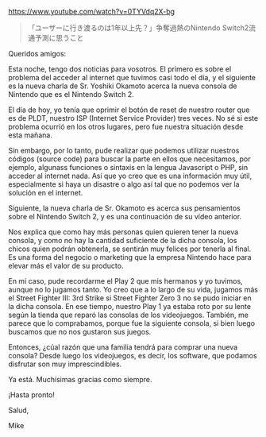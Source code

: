 https://www.youtube.com/watch?v=0TYVdq2X-bg

> 「ユーザーに行き渡るのは1年以上先？」争奪過熱のNintendo Switch2流通予測に思うこと

Queridos amigos:

Esta noche, tengo dos noticias para vosotros. El primero es sobre el problema del acceder al internet que tuvimos casi todo el día, y el siguiente es la nueva charla de Sr. Yoshiki Okamoto acerca la nueva consola de Nintendo que es el Nintendo Switch 2.

El día de hoy, yo tenía que oprimir el botón de reset de nuestro router que es de PLDT, nuestro ISP (Internet Service Provider) tres veces. No sé si este problema ocurrió en los otros lugares, pero fue nuestra situación desde esta mañana. 

Sin embargo, por lo tanto, pude realizar que podemos utilizar nuestros códigos (source code) para buscar la parte en ellos que necesitamos, por ejemplo, algunass funciones o sintaxis en la lengua Javascript o PHP, sin acceder al internet nada. Así que yo creo que es una información muy útil, especialmente si haya un disastre o algo así tal que no podemos ver la solución en el internet.

Siguiente, la nueva charla de Sr. Okamoto es acerca sus pensamientos sobre el Nintendo Switch 2, y es una continuación de su vídeo anterior. 

Nos explica que como hay más personas quien quieren tener la nueva consola, y como no hay la cantidad suficiente de la dicha consola, los chicos quien podrán obtenerla, se sentirán muy felices por tenerla al final. Es una forma del negocio o marketing que la empresa Nintendo hace para elevar más el valor de su producto.

En mi caso, pude recordarme el Play 2 que mis hermanos y yo tuvimos, aunque no lo jugamos tanto. Yo creo que a lo largo de su vida, jugamos más el Street Fighter III: 3rd Strike si Street Fighter Zero 3 no se pudo iniciar en la dicha consola. En ese tiempo, nuestro Play 1 ya estaba roto por su lente según la tienda que reparó las consolas de los videojuegos. También, me parece que lo comprabamos, porque fue la siguiente consola, si bien luego buscamos que no nos gustaron sus juegos. 

Entonces, ¿cúal razón que una familia tendrá para comprar una nueva consola? Desde luego los videojuegos, es decir, los software, que podamos disfrutar son muy imprescindibles. 

Ya está. Muchísimas gracias como siempre.

¡Hasta pronto!

Salud,

Mike
